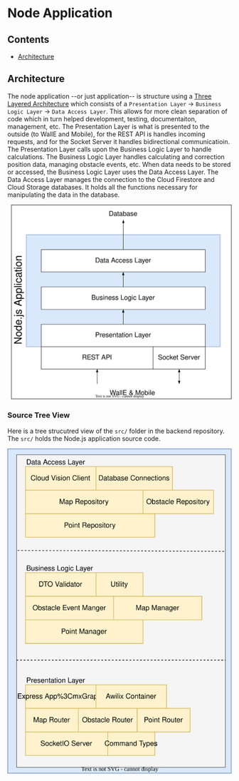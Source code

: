 # Node Application

## Contents
* [Architecture](#architecture)

## Architecture
The node application --or just application-- is structure using a [Three Layered Architecture](https://medium.com/@deanrubin/the-three-layered-architecture-fe30cb0e4a6) which consists of a `Presentation Layer` -> `Business Logic Layer` -> `Data Access Layer`. This allows for more clean separation of code which in turn helped development, testing, documentaiton, management, etc. The Presentation Layer is what is presented to the outside (to WallE and Mobile), for the REST API is handles incoming requests, and for the Socket Server it handles bidirectional communicatioin. The Presentation Layer calls upon the Business Logic Layer to handle calculations. The Business Logic Layer handles calculating and correction position data, managing obstacle events, etc. When data needs to be stored or accessed, the Business Logic Layer uses the Data Access Layer. The Data Access Layer manages the connection to the Cloud Firestore and Cloud Storage databases. It holds all the functions necessary for manipulating the data in the database.

![Application Architecture](../assets/node_application_architecture.svg)


### Source Tree View
Here is a tree strucutred view of the `src/` folder in the backend repository. The `src/` holds the Node.js application source code.

![Architecture Minor Components View](../assets/node_application_tree_view.svg)
